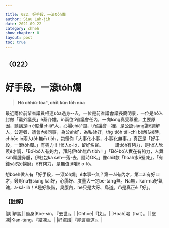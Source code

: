 ```yaml
---

title: 022. 好手段，一滾to̍h爛
author: Siau Lah-jih
date: 2021-09-22
category: chheh
show_chapter: 0
layout: post
toc: true
---
```

  
## 〈022〉
# 好手段，一滾to̍h爛
>**Hó chhiú-tōaⁿ, chi̍t kún to̍h nōa**
 

最近兩位前輩省議員相連sòa過身--去，一位是前省議會議長簡明景，一位是hō͘人封做「黨外議長」ê蔡介雄，in兩位tī省議會任內，一向lóng真受尊重，主要原因，聽講是in ê度量chiâⁿ大，心腸chiâⁿ闊，tī省議會--裡，是公認siāng讚ê調解人，公道者，議會內ê同事，為公a̍h好，為私a̍h好，tn̄g tio̍h tāi-chì bē解決ê時，chhōe in兩人to̍h無m̄ tio̍h，包領你「大事化小事，小事化無事。」真正是「好手段，一滾to̍h爛。」有夠力！Hō͘人o-ló，留好名聲。
　　
講tio̍h有夠力，是hō͘人欣羨ê才調，「Bó͘-bó͘人有夠力，拜託伊to̍h無m̄ tio̍h！」「Bó͘-bó͘人實在有夠力，人舞kah頭腫鼻腫，伊紅包ka seh--落-去，隨時OK。」像chit款「hoah水ē堅凍」，「有錢sái鬼ē挨磨」ê有夠力，是無值tit咱ê o-ló。

想boeh做人有「好手段，一滾to̍h爛」ê本事--無？第一ài有內才，第二ài有好口才，錢財nā有siāng kài好，心腸好、度量大一定bē-tàng無。Nā無，kan-nā好氣魄，a-sá-lih！Á是好詼諧，臭腹內，he只是大哥、烏道，m̄是真正ê「好」。

### 【註解】

|詞|解說|
|過身|Kòe-sin，『去世』。|
|Chhōe|『找』。|
|Hoah|喝（hat）。|
|堅凍|Kian-tàng，『結凍』。|
|好詼諧|『能言善道』。|
